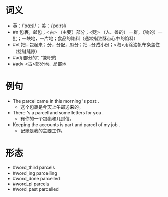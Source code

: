 # 词义
- 英：/ˈpɑːsl/； 美：/ˈpɑːrsl/
- #n 包裹，邮包；<古> （主要）部分；<贬> （人、兽的） 一群，（物的）一批；一块地，一片地；食品的馅料（通常指油酥点心中的馅料）
- #vt 把…包起来；分，分配，瓜分；把…分成小份；<海>用涂油帆布条盖住（捻缝缝隙）
- #adj 部分的”, “兼职的
- #adv <古>部分地，局部地
# 例句
- The parcel came in this morning 's post .
	- 这个包裹是今天上午邮送来的。
- There 's a parcel and some letters for you .
	- 有你的一个包裹和几封信。
- Keeping the accounts is part and parcel of my job .
	- 记账是我的主要工作。
# 形态
- #word_third parcels
- #word_ing parcelling
- #word_done parcelled
- #word_pl parcels
- #word_past parcelled
